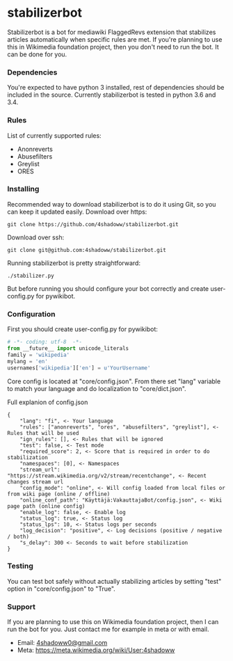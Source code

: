 # stabilizerbot
Stabilizerbot is a bot for mediawiki FlaggedRevs extension that stabilizes articles automatically when specific rules are met. If you're planning to use this in Wikimedia foundation project, then you don't need to run the bot. It can be done for you.

### Dependencies
You're expected to have python 3 installed, rest of dependencies should be included in the source. Currently stabilizerbot is tested in python 3.6 and 3.4.

### Rules
List of currently supported rules:
* Anonreverts
* Abusefilters
* Greylist
* ORES

### Installing
Recommended way to download stabilizerbot is to do it using Git, so you can keep it updated easily.
Download over https:
```
git clone https://github.com/4shadoww/stabilizerbot.git
```
Download over ssh:
```
git clone git@github.com:4shadoww/stabilizerbot.git
```

Running stabilizerbot is pretty straightforward:
```
./stabilizer.py
```
But before running you should configure your bot correctly and create user-config.py for pywikibot.

### Configuration
First you should create user-config.py for pywikibot:
```python
# -*- coding: utf-8  -*-
from __future__ import unicode_literals
family = 'wikipedia'
mylang = 'en'
usernames['wikipedia']['en'] = u'YourUsername'
```

Core config is located at "core/config.json". From there set "lang" variable to match your language and do localization to "core/dict.json".

Full explanion of config.json
```
{
	"lang": "fi", <- Your language
	"rules": ["anonreverts", "ores", "abusefilters", "greylist"], <- Rules that will be used
	"ign_rules": [], <- Rules that will be ignored
	"test": false, <- Test mode
	"required_score": 2, <- Score that is required in order to do stabilization
	"namespaces": [0], <- Namespaces
	"stream_url": "https://stream.wikimedia.org/v2/stream/recentchange", <- Recent changes stream url
	"config_mode": "online", <- Will config loaded from local files or from wiki page (online / offline)
	"online_conf_path": "Käyttäjä:VakauttajaBot/config.json", <- Wiki page path (online config)
	"enable_log": false, <- Enable log
	"status_log": true, <- Status log
	"status_lps": 10, <- Status logs per seconds
	"log_decision": "positive", <- Log decisions (positive / negative / both)
	"s_delay": 300 <- Seconds to wait before stabilization
}
```

### Testing
You can test bot safely without actually stabilizing articles by setting "test" option in "core/config.json" to "True".

### Support
If you are planning to use this on Wikimedia foundation project, then I can run the bot for you. Just contact me for example in meta or with email.

* Email: 4shadoww0@gmail.com
* Meta: https://meta.wikimedia.org/wiki/User:4shadoww
